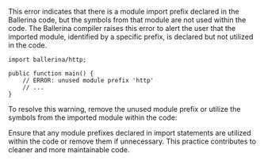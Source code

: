 This error indicates that there is a module import prefix declared in the Ballerina code, but the symbols from that module are not used within the code. The Ballerina compiler raises this error to alert the user that the imported module, identified by a specific prefix, is declared but not utilized in the code.

```
import ballerina/http;

public function main() {
    // ERROR: unused module prefix 'http'
    // ...
}
```

To resolve this warning, remove the unused module prefix or utilize the symbols from the imported module within the code:

Ensure that any module prefixes declared in import statements are utilized within the code or remove them if unnecessary. This practice contributes to cleaner and more maintainable code.